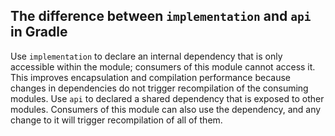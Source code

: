 ## The difference between `implementation` and `api` in Gradle

Use `implementation` to declare an internal dependency that is only accessible within the module; consumers of this module cannot access it. This improves encapsulation and compilation performance because changes in dependencies do not trigger recompilation of the consuming modules.
Use `api` to declared a shared dependency that is exposed to other modules. Consumers of this module can also use the dependency, and any change to it will trigger recompilation of all of them.